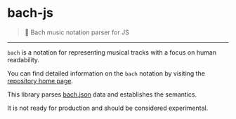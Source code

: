 # bach-js
> :musical_score: Bach music notation parser for JS
---

`bach` is a notation for representing musical tracks with a focus on human readability.

You can find detailed information on the `bach` notation by visiting the [repository home page](https://github.com/slurmulon/bach).

This library parses [bach.json](https://github.com/slurmulon/bach-json-schema) data and establishes the semantics.

It is not ready for production and should be considered experimental.
